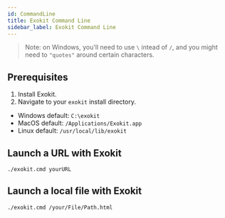 ```yaml
---
id: CommandLine 
title: Exokit Command Line
sidebar_label: Exokit Command Line
---
```


> Note: on Windows, you'll need to use `\` intead of `/`, and you might need to `"quotes"` around certain characters.

## Prerequisites

1. Install Exokit.
1. Navigate to your `exokit` install directory.
  - Windows default: `C:\exokit`
  - MacOS default: `/Applications/Exokit.app`
  - Linux default: `/usr/local/lib/exokit`

## Launch a URL with Exokit

`./exokit.cmd yourURL`

## Launch a local file with Exokit

`./exokit.cmd /your/File/Path.html`
